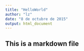 ```yaml
---
title: "HelloWorld"
author: "lz"
date: "8 de octubre de 2015"
output: html_document
---
```


## This is a markdown file